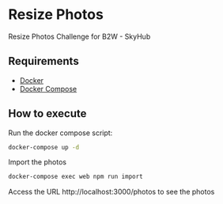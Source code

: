 # Resize Photos
Resize Photos Challenge for B2W - SkyHub

## Requirements
- [Docker](https://docs.docker.com/engine/installation/)
- [Docker Compose](https://docs.docker.com/compose/install/)

## How to execute

Run the docker compose script:
```bash
docker-compose up -d
```

Import the photos
```bash
docker-compose exec web npm run import
```

Access the URL http://localhost:3000/photos to see the photos
